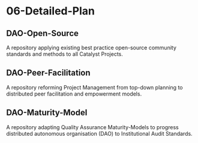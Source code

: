 # 06-Detailed-Plan

## DAO-Open-Source

A repository applying existing best practice open-source community standards and methods to all Catalyst Projects. 

## DAO-Peer-Facilitation

A repository reforming Project Management from top-down planning to distributed peer facilitation and empowerment models.

## DAO-Maturity-Model

A repository adapting Quality Assurance Maturity-Models to progress distributed autonomous organisation (DAO) to Institutional Audit Standards.



